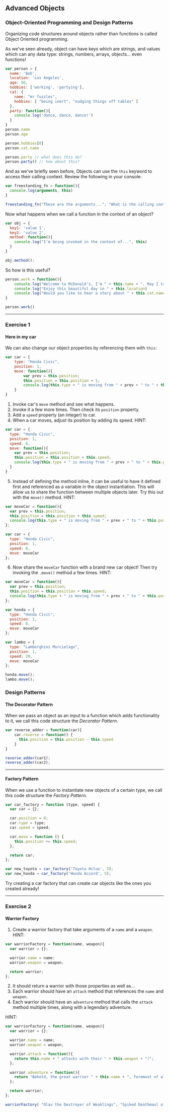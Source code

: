 ## Advanced Objects
### Object-Oriented Programming and Design Patterns

Organizing code structures around objects rather than functions is called Object Oriented programming.

As we've seen already, object can have keys which are strings, and values which can any data type: strings, numbers, arrays, objects... even functions!

```javascript
var person = {
  name: 'Bob',
  location: 'Los Angeles',
  age: 56,
  hobbies: ['working', 'partying'],
  cat: {
    name: "mr fuzzles",
    hobbies: [ "being inert", "nudging things off tables" ]
  },
  party: function(){
    console.log('dance, dance, dance!')
  }
}
person.name
person.age

person.hobbies[0]
person.cat.name

person.party // what does this do?
person.party() // how about this?
```

And as we've briefly seen before, Objects can use the `this` keyword to access their calling context. Review the following in your console:

```javascript
var freestanding_fn = function(){
  console.log(arguments, this)
}

freestanding_fn("These are the arguments...", "What is the calling context? -->")
```

Now what happens when we call a function in the context of an object?

```javascript
var obj = {
  key1: 'value 1',
  key2: 'value 2',
  method: function(){
    console.log("I'm being invoked in the context of...", this)
  }
}

obj.method();
```

So how is this useful?

```javascript
person.work = function(){
    console.log("Welcome to McDonald's, I'm " + this.name + ". May I take your order?")
    console.log("Enjoy this beautiful day in " + this.location)
    console.log("Would you like to hear a story about " + this.cat.name + " and his " + this.cat.hobbies[1])
}

person.work()
```

---

### Exercise 1
#### Here in my car

We can also change our object properties by referencing them with `this`:

```javascript
var car = {
    type: "Honda Civic",
    position: 1,
    move: function(){
        var prev = this.position;
        this.position = this.position + 1;
        console.log(this.type + " is moving from " + prev + " to " + this.position);
    }
}
```

1. Invoke car's `move` method and see what happens.
2. Invoke it a few more times. Then check its `position` property.
3. Add a `speed` property (an integer) to car.
4. When a car moves, adjust its position by adding its speed. HINT:
  ```javascript
  var car = {
    type: "Honda Civic",
    position: 1,
    speed: 8,
    move: function(){
      var prev = this.position;
      this.position = this.position + this.speed;
      console.log(this.type + " is moving from " + prev + " to " + this.position);
    }
  }
  ```
5. Instead of defining the method inline, it can be useful to have it defined first and referenced as a variable in the object instantiation. This will allow us to share the function between multiple objects later. Try this out with the `move()` method. HINT:
  ```javascript
  var moveCar = function(){
    var prev = this.position;
    this.position = this.position + this.speed;
    console.log(this.type + " is moving from " + prev + " to " + this.position);
  };

  var car = {
    type: "Honda Civic",
    position: 1,
    speed: 8,
    move: moveCar
  };
  ```
6. Now share the `moveCar` function with a brand new car object! Then try invoking the `.move()` method a few times. HINT:
  ```javascript
  var moveCar = function(){
    var prev = this.position;
    this.position = this.position + this.speed;
    console.log(this.type + " is moving from " + prev + " to " + this.position);
  };

  var honda = {
    type: "Honda Civic",
    position: 1,
    speed: 8,
    move: moveCar
  };

  var lambo = {
    type: "Lamborghini Murcielago",
    position: 1,
    speed: 20,
    move: moveCar
  };

  honda.move();
  lambo.move();
  ```

### Design Patterns
#### The Decorator Pattern

When we pass an object as an input to a function which adds functionality to it, we call this code structure the _Decorator Pattern_.

```javascript
var reverse_adder = function(car){
    car.reverse = function() {
      this.position = this.position - this.speed
    }
}

reverse_adder(car1);
reverse_adder(car2);
```
---

#### Factory Pattern

When we use a function to instantiate new objects of a certain type, we call this code structure the _Factory Pattern_.

```javascript
var car_factory = function (type, speed) {
  var car = {};

  car.position = 0;
  car.type = type;
  car.speed = speed;

  car.move = function () {
    this.position += this.speed;
  };

  return car;
};

var new_toyota = car_factory('Toyota Hilux', 3);
var new_honda = car_factory('Honda Accord', 5);
```

Try creating a car factory that can create car objects like the ones you created already!

---

### Exercise 2
#### Warrior Factory

1. Create a warrior factory that take arguments of a `name` and a `weapon`. HINT:
  ```javascript
  var warriorFactory = function(name, weapon){
    var warrior = {};

    warrior.name = name;
    warrior.weapon = weapon;

    return warrior;
  };
  ```
2. It should return a warrior with those properties as well as...
  1. Each warrior should have an `attack` method that references the `name` and `weapon`.
  2. Each warrior should have an `adventure` method that calls the `attack` method multiple times, along with a legendary adventure.

HINT:
```javascript
var warriorFactory = function(name, weapon){
  var warrior = {};

  warrior.name = name;
  warrior.weapon = weapon;

  warrior.attack = function(){
    return this.name + " attacks with their " + this.weapon + "!";
  };

  warrior.adventure = function(){
    return "Behold, the great warrior " + this.name + ", foremost of all warriors. They draw forth to face the Dragon of Kalamazar. Watch as " + this.attack() + ". Such bravery!";
  };

  return warrior;
};

warriorFactory( "Olav the Destroyer of Weaklings", "Spiked Deathmaul of Lamentation");
```
